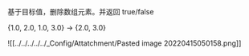 基于目标值，删除数组元素。并返回 true/false

{1.0, 2.0, 1.0, 3.0} → {2.0, 3.0} 

![[../../../../../_Config/Attatchment/Pasted image 20220415050158.png]]